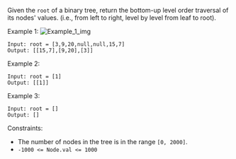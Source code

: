 Given the `root` of a binary tree, return the bottom-up level order traversal of its nodes' values. (i.e., from left to right, level by level from leaf to root).

Example 1:
![Example_1_img](https://assets.leetcode.com/uploads/2021/02/19/tree1.jpg)
```
Input: root = [3,9,20,null,null,15,7]
Output: [[15,7],[9,20],[3]]
```
Example 2:
```
Input: root = [1]
Output: [[1]]
```
Example 3:
```
Input: root = []
Output: []
``` 

Constraints:
- The number of nodes in the tree is in the range `[0, 2000]`.
- `-1000 <= Node.val <= 1000`
